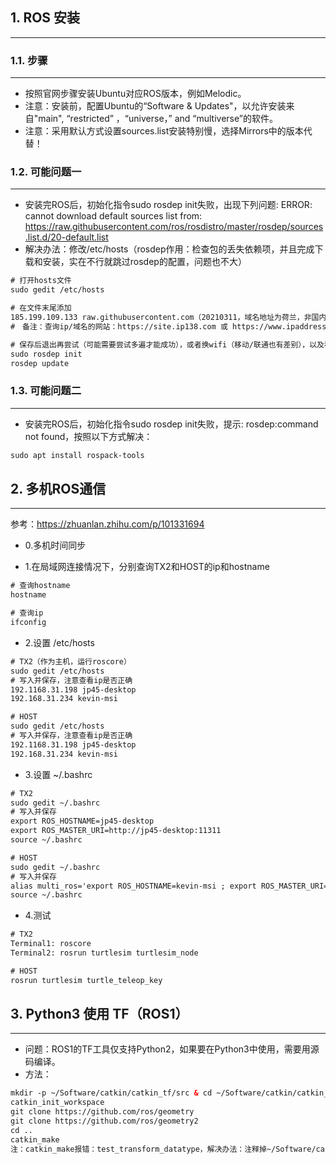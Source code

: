 ## 1. ROS 安装
----------

### 1.1. 步骤
----------
* 按照官网步骤安装Ubuntu对应ROS版本，例如Melodic。
* 注意：安装前，配置Ubuntu的“Software & Updates"，以允许安装来自"main", “restricted” ，“universe，” and “multiverse”的软件。
* 注意：采用默认方式设置sources.list安装特别慢，选择Mirrors中的版本代替！

### 1.2. 可能问题一
----------
* 安装完ROS后，初始化指令sudo rosdep init失败，出现下列问题: ERROR: cannot download default sources list from: https://raw.githubusercontent.com/ros/rosdistro/master/rosdep/sources.list.d/20-default.list
* 解决办法：修改/etc/hosts（rosdep作用：检查包的丢失依赖项，并且完成下载和安装，实在不行就跳过rosdep的配置，问题也不大）
```html
# 打开hosts文件
sudo gedit /etc/hosts

# 在文件末尾添加
185.199.109.133 raw.githubusercontent.com（20210311，域名地址为荷兰，非国内，效果也不好）
#　备注：查询ip/域名的网站：https://site.ip138.com 或 https://www.ipaddress.com/

# 保存后退出再尝试（可能需要尝试多遍才能成功），或者换wifi（移动/联通也有差别），以及科学上网（效果也不好）
sudo rosdep init
rosdep update
```

### 1.3. 可能问题二
----------
* 安装完ROS后，初始化指令sudo rosdep init失败，提示: rosdep:command not found，按照以下方式解决：
```html
sudo apt install rospack-tools
```


## 2. 多机ROS通信
----------

参考：https://zhuanlan.zhihu.com/p/101331694

* 0.多机时间同步



* 1.在局域网连接情况下，分别查询TX2和HOST的ip和hostname
```html
# 查询hostname
hostname

# 查询ip
ifconfig
```

* 2.设置 /etc/hosts
```html
# TX2（作为主机，运行roscore）
sudo gedit /etc/hosts
# 写入并保存，注意查看ip是否正确
192.1168.31.198 jp45-desktop
192.168.31.234 kevin-msi

# HOST
sudo gedit /etc/hosts
# 写入并保存，注意查看ip是否正确
192.1168.31.198 jp45-desktop
192.168.31.234 kevin-msi
```

* 3.设置 ~/.bashrc
```html
# TX2
sudo gedit ~/.bashrc
# 写入并保存
export ROS_HOSTNAME=jp45-desktop
export ROS_MASTER_URI=http://jp45-desktop:11311
source ~/.bashrc

# HOST
sudo gedit ~/.bashrc
# 写入并保存
alias multi_ros='export ROS_HOSTNAME=kevin-msi ; export ROS_MASTER_URI=http://jp45-desktop:11311'
source ~/.bashrc
```

* 4.测试
```html
# TX2
Terminal1: roscore
Terminal2: rosrun turtlesim turtlesim_node

# HOST
rosrun turtlesim turtle_teleop_key
```

## 3. Python3 使用 TF（ROS1）
----------
* 问题：ROS1的TF工具仅支持Python2，如果要在Python3中使用，需要用源码编译。
* 方法：
```html
mkdir -p ~/Software/catkin/catkin_tf/src & cd ~/Software/catkin/catkin_tf/src
catkin_init_workspace
git clone https://github.com/ros/geometry
git clone https://github.com/ros/geometry2
cd ..
catkin_make
注：catkin_make报错：test_transform_datatype，解决办法：注释掉~/Software/catkin/catkin_tf/src/geometry2/tf2/CMakeLists.txt文件中同test_transform_datatype相关的3行。
```




